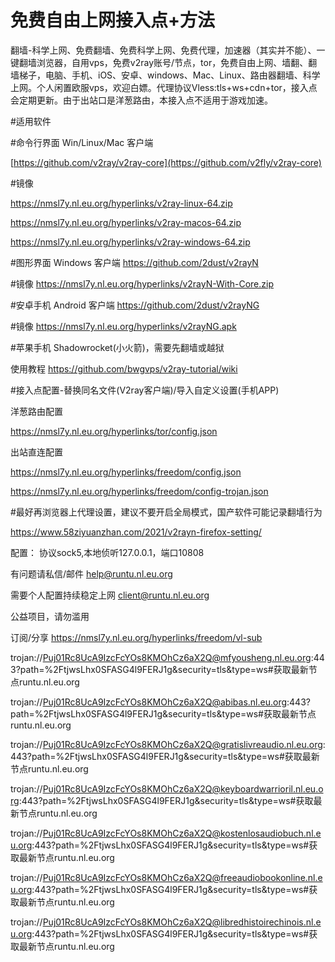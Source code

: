 # 免费自由上网接入点+方法
翻墙-科学上网、免费翻墙、免费科学上网、免费代理，加速器（其实并不能）、一键翻墙浏览器，自用vps，免费v2ray账号/节点，tor，免费自由上网、墙翻、翻墙梯子，电脑、手机、iOS、安卓、windows、Mac、Linux、路由器翻墙、科学上网。个人闲置欧服vps，欢迎白嫖。代理协议Vless:tls+ws+cdn+tor，接入点会定期更新。由于出站口是洋葱路由，本接入点不适用于游戏加速。

#适用软件 

#命令行界面 Win/Linux/Mac 客户端

[https://github.com/v2ray/v2ray-core](https://github.com/v2fly/v2ray-core)

#镜像

https://nmsl7y.nl.eu.org/hyperlinks/v2ray-linux-64.zip

https://nmsl7y.nl.eu.org/hyperlinks/v2ray-macos-64.zip

https://nmsl7y.nl.eu.org/hyperlinks/v2ray-windows-64.zip

#图形界面 Windows 客户端
https://github.com/2dust/v2rayN

#镜像
https://nmsl7y.nl.eu.org/hyperlinks/v2rayN-With-Core.zip

#安卓手机 Android 客户端
https://github.com/2dust/v2rayNG

#镜像
https://nmsl7y.nl.eu.org/hyperlinks/v2rayNG.apk

#苹果手机 Shadowrocket(小火箭)，需要先翻墙或越狱

使用教程
https://github.com/bwgvps/v2ray-tutorial/wiki

#接入点配置-替换同名文件(V2ray客户端)/导入自定义设置(手机APP)

洋葱路由配置

https://nmsl7y.nl.eu.org/hyperlinks/tor/config.json

出站直连配置

https://nmsl7y.nl.eu.org/hyperlinks/freedom/config.json

https://nmsl7y.nl.eu.org/hyperlinks/freedom/config-trojan.json


#最好再浏览器上代理设置，建议不要开启全局模式，国产软件可能记录翻墙行为

https://www.58ziyuanzhan.com/2021/v2rayn-firefox-setting/

配置： 协议sock5,本地侦听127.0.0.1，端口10808

有问题请私信/邮件
help@runtu.nl.eu.org

需要个人配置持续稳定上网
client@runtu.nl.eu.org

公益项目，请勿滥用

订阅/分享
https://nmsl7y.nl.eu.org/hyperlinks/freedom/vl-sub

trojan://Puj01Rc8UcA9IzcFcYOs8KMOhCz6aX2Q@mfyousheng.nl.eu.org:443?path=%2FtjwsLhx0SFASG4l9FERJ1g&security=tls&type=ws#获取最新节点runtu.nl.eu.org

trojan://Puj01Rc8UcA9IzcFcYOs8KMOhCz6aX2Q@abibas.nl.eu.org:443?path=%2FtjwsLhx0SFASG4l9FERJ1g&security=tls&type=ws#获取最新节点runtu.nl.eu.org

trojan://Puj01Rc8UcA9IzcFcYOs8KMOhCz6aX2Q@gratislivreaudio.nl.eu.org:443?path=%2FtjwsLhx0SFASG4l9FERJ1g&security=tls&type=ws#获取最新节点runtu.nl.eu.org

trojan://Puj01Rc8UcA9IzcFcYOs8KMOhCz6aX2Q@keyboardwarrioril.nl.eu.org:443?path=%2FtjwsLhx0SFASG4l9FERJ1g&security=tls&type=ws#获取最新节点runtu.nl.eu.org

trojan://Puj01Rc8UcA9IzcFcYOs8KMOhCz6aX2Q@kostenlosaudiobuch.nl.eu.org:443?path=%2FtjwsLhx0SFASG4l9FERJ1g&security=tls&type=ws#获取最新节点runtu.nl.eu.org

trojan://Puj01Rc8UcA9IzcFcYOs8KMOhCz6aX2Q@freeaudiobookonline.nl.eu.org:443?path=%2FtjwsLhx0SFASG4l9FERJ1g&security=tls&type=ws#获取最新节点runtu.nl.eu.org

trojan://Puj01Rc8UcA9IzcFcYOs8KMOhCz6aX2Q@libredhistoirechinois.nl.eu.org:443?path=%2FtjwsLhx0SFASG4l9FERJ1g&security=tls&type=ws#获取最新节点runtu.nl.eu.org
